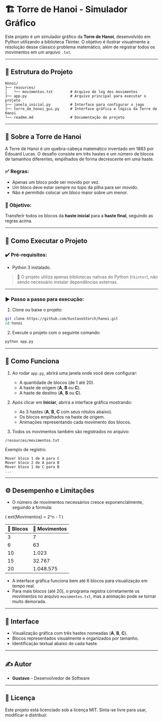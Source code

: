 
# 🏗️ Torre de Hanoi - Simulador Gráfico

Este projeto é um simulador gráfico da **Torre de Hanoi**, desenvolvido em Python utilizando a biblioteca Tkinter. O objetivo é ilustrar visualmente a resolução desse clássico problema matemático, além de registrar todos os movimentos em um arquivo `.txt`.

---

## 📂 Estrutura do Projeto

```
Honoi/
├── resources/
│   └── movimentos.txt        # Arquivo de log dos movimentos
├── app.py                    # Arquivo principal para executar o projeto
├── janela_inicial.py         # Interface para configurar o jogo
├── torre_de_honoi_gui.py     # Interface gráfica e lógica da Torre de Hanoi
└── readme.md                 # Documentação do projeto
```

---

## 📖 Sobre a Torre de Hanoi

A Torre de Hanoi é um quebra-cabeça matemático inventado em 1883 por Édouard Lucas. O desafio consiste em três hastes e um número de blocos de tamanhos diferentes, empilhados de forma decrescente em uma haste.

### ✅ Regras:
- Apenas um bloco pode ser movido por vez.
- Um bloco deve estar sempre no topo da pilha para ser movido.
- Não é permitido colocar um bloco maior sobre um menor.

### 🎯 Objetivo:
Transferir todos os blocos da **haste inicial** para a **haste final**, seguindo as regras acima.

---

## 🚀 Como Executar o Projeto

### ✔️ Pré-requisitos:
- Python 3 instalado.

> 🔸 O projeto utiliza apenas bibliotecas nativas do Python (`tkinter`), não sendo necessário instalar dependências externas.

---

### ▶️ Passo a passo para execução:

1. Clone ou baixe o projeto:

```bash
git clone https://github.com/GustavoStorch/hanoi.git
cd honoi
```

2. Execute o projeto com o seguinte comando:

```bash
python app.py
```

---

## 🧠 Como Funciona

1. Ao rodar `app.py`, abrirá uma janela onde você deve configurar:
   - A quantidade de blocos (de 1 até 20).
   - A haste de origem (**A**, **B** ou **C**).
   - A haste de destino (**A**, **B** ou **C**).

2. Após clicar em **Iniciar**, abrirá a interface gráfica mostrando:
   - As 3 hastes (**A**, **B**, **C** com seus rótulos abaixo).
   - Os blocos empilhados na haste de origem.
   - Animações representando cada movimento dos blocos.

3. Todos os movimentos também são registrados no arquivo:

```
/resources/movimentos.txt
```

Exemplo de registro:

```
Mover bloco 1 de A para C
Mover bloco 2 de A para B
Mover bloco 1 de C para B
...
```

---

## ⚙️ Desempenho e Limitações

- O número de movimentos necessários cresce exponencialmente, seguindo a fórmula:

\(
	ext{Movimentos} = 2^n - 1
\)

| 🧱 Blocos | 🔢 Movimentos         |
|-----------|-----------------------|
| 3         | 7                     |
| 6         | 63                    |
| 10        | 1.023                 |
| 15        | 32.767                |
| 20        | 1.048.575             |

- A interface gráfica funciona bem até 6 blocos para visualização em tempo real.
- Para mais blocos (até 20), o programa registra corretamente os movimentos no arquivo `movimentos.txt`, mas a animação pode se tornar muito demorada.

---

## 🎨 Interface

- Visualização gráfica com três hastes nomeadas (**A**, **B**, **C**).
- Blocos representados visualmente e organizados por tamanho.
- Identificação textual abaixo de cada haste.

---

## ✍️ Autor

- **Gustavo** – Desenvolvedor de Software  

---

## 📜 Licença

Este projeto está licenciado sob a licença MIT. Sinta-se livre para usar, modificar e distribuir.
